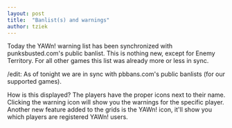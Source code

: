 ```yaml
---
layout: post
title:  "Banlist(s) and warnings"
author: tziek
---
```

Today the YAWn! warning list has been synchronized with punksbusted.com's public banlist. This is nothing new, except for Enemy Territory. For all other games this list was already more or less in sync. 

/edit: As of tonight we are in sync with pbbans.com's public banlists (for our supported games). 

How is this displayed? 
The players have the proper icons next to their name. Clicking the warning icon will show you the warnings for the specific player. 
Another new feature added to the grids is the YAWn! icon, it'll show you which players are registered YAWn! users. 
